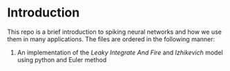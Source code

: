 # Introduction

This repo is a brief introduction to spiking neural networks and how we use them in many applications. The files are ordered in the following manner:

1. An implementation of the *Leaky Integrate And Fire* and *Izhikevich* model using python and Euler method  

